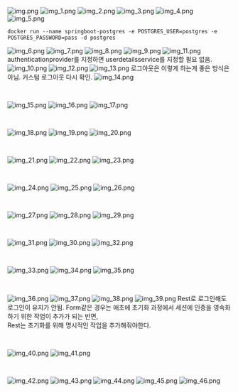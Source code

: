![img.png](img.png)
![img_1.png](img_1.png)
![img_2.png](img_2.png)
![img_3.png](img_3.png)
![img_4.png](img_4.png)
![img_5.png](img_5.png)
```shell
docker run --name springboot-postgres -e POSTGRES_USER=postgres -e POSTGRES_PASSWORD=pass -d postgres
```
![img_6.png](img_6.png)
![img_7.png](img_7.png)
![img_8.png](img_8.png)
![img_9.png](img_9.png)
![img_11.png](img_11.png)
 authenticationprovider를 지정하면 userdetailsservice를 지정할 필요 없음.
![img_10.png](img_10.png)
![img_12.png](img_12.png)
![img_13.png](img_13.png)
로그아웃은 이렇게 하는게 좋은 방식은 아님. 커스텀 로그아웃 다시 확인.
![img_14.png](img_14.png)

<br>

![img_15.png](img_15.png)
![img_16.png](img_16.png)
![img_17.png](img_17.png)

<br>

![img_18.png](img_18.png)
![img_19.png](img_19.png)
![img_20.png](img_20.png)

<br>

![img_21.png](img_21.png)
![img_22.png](img_22.png)
![img_23.png](img_23.png)

<br>

![img_24.png](img_24.png)
![img_25.png](img_25.png)
![img_26.png](img_26.png)

<br>

![img_27.png](img_27.png)
![img_28.png](img_28.png)
![img_29.png](img_29.png)

<br>

![img_31.png](img_31.png)
![img_30.png](img_30.png)
![img_32.png](img_32.png)

<br>

![img_33.png](img_33.png)
![img_34.png](img_34.png)
![img_35.png](img_35.png)

<br>

![img_36.png](img_36.png)
![img_37.png](img_37.png)
![img_38.png](img_38.png)
![img_39.png](img_39.png)
Rest로 로그인해도 로그인이 유지가 안됨. Form같은 경우는 애초에 초기화 과정에서 세션에 인증을 영속화하기 위한 작업이 추가가 되는 반면, <br>
Rest는 초기화를 위해 명시적인 작업을 추가해줘야한다. <br>

<br>

![img_40.png](img_40.png)
![img_41.png](img_41.png)

<br>

![img_42.png](img_42.png)
![img_43.png](img_43.png)
![img_44.png](img_44.png)
![img_45.png](img_45.png)
![img_46.png](img_46.png)



